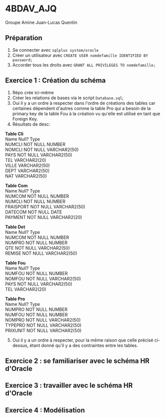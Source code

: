 # 4BDAV_AJQ

Groupe Amine Juan-Lucas Quentin

## Préparation
1. Se connecter avec `sqlplus system/oracle`
2. Créer un utilisateur avec `CREATE USER nomdefamille IDENTIFIED BY password;`
3. Accorder tous les droits avec `GRANT ALL PRIVILEGES TO nomdefamille;`

## Exercice 1 : Création du schéma
1. Répo crée ici-même
2. Créer les relations de bases via le script `Database.sql`;
3. Oui il y a un ordre à respecter dans l'ordre de créations des tables car certaines dépendent d'autres comme la table Pro qui a besoin de la primary key de la table Fou à la création vu qu'elle est utilisé en tant que Foreign Key.
4. Résultats de desc:

**Table Cli**<br />
  Name   Null?    Type        
NUMCLI NOT NULL NUMBER     
NOMCLI NOT NULL VARCHAR2(50)<br/>
PAYS   NOT NULL VARCHAR2(50)<br/> 
TEL             VARCHAR2(20)<br/> 
VILLE           VARCHAR2(50)<br/> 
DEPT            VARCHAR2(50)<br/> 
NAT             VARCHAR2(50)<br/>

**Table Com**  
Name      Null?    Type         
NUMCOM    NOT NULL NUMBER       
NUMCLI    NOT NULL NUMBER     
FRAISPORT NOT NULL VARCHAR2(50)<br/> 
DATECOM   NOT NULL DATE      
PAYMENT   NOT NULL VARCHAR2(20)<br/> 

**Table Det**  
Name   Null?    Type         
NUMCOM NOT NULL NUMBER       
NUMPRO NOT NULL NUMBER       
QTE    NOT NULL VARCHAR2(50)<br/> 
REMISE NOT NULL VARCHAR2(50)<br/> 

**Table Fou**<br />
Name   Null?    Type         
NUMFOU NOT NULL NUMBER       
NOMFOU NOT NULL VARCHAR2(50)<br/> 
PAYS   NOT NULL VARCHAR2(50)<br/> 
TEL             VARCHAR2(20)<br/> 
  
**Table Pro**  
Name     Null?    Type          
NUMPRO   NOT NULL NUMBER       
NUMFOU   NOT NULL NUMBER      
NOMPRO   NOT NULL VARCHAR2(50)<br />
TYPEPRO  NOT NULL VARCHAR2(50)<br/> 
PRIXUNIT NOT NULL VARCHAR2(50)<br/> 

5. Oui il y a un ordre à respecter, pour la même raison que celle précisé ci-dessus, étant donné qu'il y a des contraintes entre les tables.

## Exercice 2 : se familiariser avec le schéma HR d'Oracle


## Exercice 3 : travailler avec le schéma HR d'Oracle


## Exercice 4 : Modélisation
